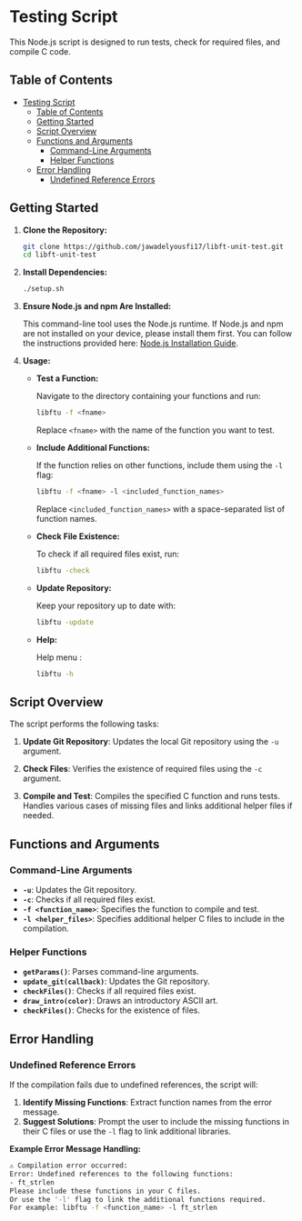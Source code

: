 # Testing Script

This Node.js script is designed to run tests, check for required files, and compile C code.

## Table of Contents

- [Testing Script](#testing-script)
  - [Table of Contents](#table-of-contents)
  - [Getting Started](#getting-started)
  - [Script Overview](#script-overview)
  - [Functions and Arguments](#functions-and-arguments)
    - [Command-Line Arguments](#command-line-arguments)
    - [Helper Functions](#helper-functions)
  - [Error Handling](#error-handling)
    - [Undefined Reference Errors](#undefined-reference-errors)

## Getting Started

1. **Clone the Repository:**

    ```bash
    git clone https://github.com/jawadelyousfi17/libft-unit-test.git
    cd libft-unit-test
    ```

2. **Install Dependencies:**
   
      ```bash
      ./setup.sh
      ```

4. **Ensure Node.js and npm Are Installed:**

    This command-line tool uses the Node.js runtime. If Node.js and npm are not installed on your device, please install them first. You can follow the instructions provided here: [Node.js Installation Guide](https://docs.npmjs.com/downloading-and-installing-node-js-and-npm).

5. **Usage:**

    - **Test a Function:**

        Navigate to the directory containing your functions and run:

        ```bash
        libftu -f <fname>
        ```

        Replace `<fname>` with the name of the function you want to test.

    - **Include Additional Functions:**

        If the function relies on other functions, include them using the `-l` flag:

        ```bash
        libftu -f <fname> -l <included_function_names>
        ```

        Replace `<included_function_names>` with a space-separated list of function names.

    - **Check File Existence:**

        To check if all required files exist, run:

        ```bash
        libftu -check
        ```

    - **Update Repository:**

        Keep your repository up to date with:

        ```bash
        libftu -update
        ```
    - **Help:**

        Help menu :

        ```bash
        libftu -h
        ```
## Script Overview

The script performs the following tasks:

1. **Update Git Repository**: Updates the local Git repository using the `-u` argument.

2. **Check Files**: Verifies the existence of required files using the `-c` argument.

3. **Compile and Test**: Compiles the specified C function and runs tests. Handles various cases of missing files and links additional helper files if needed.

## Functions and Arguments

### Command-Line Arguments

- **`-u`**: Updates the Git repository.
- **`-c`**: Checks if all required files exist.
- **`-f <function_name>`**: Specifies the function to compile and test.
- **`-l <helper_files>`**: Specifies additional helper C files to include in the compilation.

### Helper Functions

- **`getParams()`**: Parses command-line arguments.
- **`update_git(callback)`**: Updates the Git repository.
- **`checkFiles()`**: Checks if all required files exist.
- **`draw_intro(color)`**: Draws an introductory ASCII art.
- **`checkFiles()`**: Checks for the existence of files.

## Error Handling

### Undefined Reference Errors

If the compilation fails due to undefined references, the script will:

1. **Identify Missing Functions**: Extract function names from the error message.
2. **Suggest Solutions**: Prompt the user to include the missing functions in their C files or use the `-l` flag to link additional libraries.

**Example Error Message Handling:**

```bash
⚠️ Compilation error occurred:
Error: Undefined references to the following functions:
- ft_strlen
Please include these functions in your C files.
Or use the '-l' flag to link the additional functions required.
For example: libftu -f <function_name> -l ft_strlen
